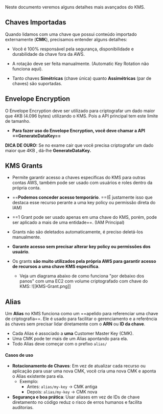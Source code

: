 Neste documento veremos alguns detalhes mais avançados do KMS.

## Chaves Importadas
Quando lidamos com uma chave que possui conteúdo importado externamente (**CMK**), precisamos entender alguns detalhes:

- Você é 100% responsável pela segurança, disponibilidade e durabilidade da chave fora da AWS.

- A rotação deve ser feita manualmente. (Automatic Key Rotation não funciona aqui).

- Tanto chaves **Simétricas** (chave única) quanto **Assimétricas** (par de chaves) são suportadas.

## Envelope Encryption
O Envelope Encryption deve ser utilizado para criptografar um dado maior que 4KB (4.096 bytes) utilizando o KMS. Pois a API principal tem este limite de tamanho.

- **Para fazer uso do Envelope Encryption, você deve chamar a API ==GenerateDataKey==**

**DICA DE OURO:** Se no exame cair que você precisa criptografar um dado maior que 4KB , dá-lhe **GenerateDataKey.**


## KMS Grants
- Permite garantir acesso a chaves específicas do KMS para outras contas AWS, também pode ser usado com usuários e roles dentro da própria conta.

- ==**Podemos conceder acesso temporário**. ==(É justamente isso que destaca esse recurso perante a uma key policy ou permissão direta do IAM)

- ==1 Grant pode ser usado apenas em uma chave do KMS, porém, pode ser aplicado a mais de uma entidade==. (IAM Principal)

- Grants não são deletados automaticamente, é preciso deletá-los manualmente.

- **Garante acesso sem precisar alterar key policy ou permissões dos usuário**.

- Os grants **são muito utilizados pela própria AWS para garantir acesso de recursos a uma chave KMS específica**. 

	- Veja um diagrama abaixo de como funciona "por debaixo dos panos" com uma EC2 com volume criptografado com chave do KMS:
		![[KMS-Grant.png]]

## Alias 
Um **Alias** no KMS funciona como um ==apelido para referenciar uma chave de criptografia==. Ele é usado para facilitar o gerenciamento e a referência às chaves sem precisar lidar diretamente com o **ARN** ou **ID da chave**.

- Cada Alias é associado a **uma** Customer Master Key (CMK).
- Uma CMK pode ter mais de um Alias apontando para ela.
- Todo Alias deve começar com o prefixo `alias/`

#### Casos de uso
- **Rotacionamento de Chaves**: Em vez de atualizar cada recurso ou aplicação para usar uma nova CMK, você cria uma nova CMK e aponta o Alias existente para ela.
	- Exemplo:
		- Antes: `alias/my-key` -> CMK antiga
		- Depois: `alias/my-key` -> CMK nova
- **Segurança e boa prática**: Usar aliases em vez de IDs de chave diretamento no código reduz o risco de erros humanos e facilita auditorias.